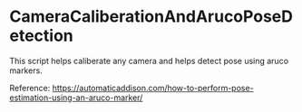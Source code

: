 # CameraCaliberationAndArucoPoseDetection
This script helps caliberate any camera and helps detect pose using aruco markers.


Reference: https://automaticaddison.com/how-to-perform-pose-estimation-using-an-aruco-marker/
